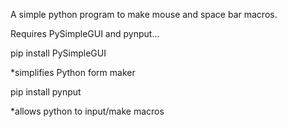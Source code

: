 A simple python program to make mouse and space bar macros.

Requires PySimpleGUI and pynput...

pip install PySimpleGUI

*simplifies Python form maker

pip install pynput

*allows python to input/make macros
